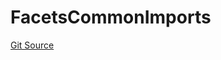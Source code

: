 # FacetsCommonImports
[Git Source](https://github.com/thrackle-io/tron/blob/17f0c18311739ad27e810cec2eb3f45ea28c2fd7/src/client/token/handler/diamond/FacetsCommonImports.sol)


